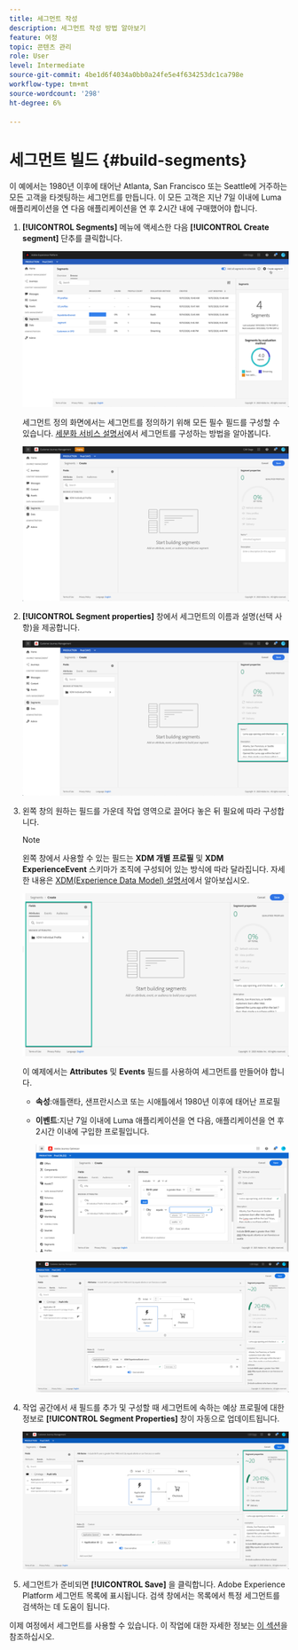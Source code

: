 ```yaml
---
title: 세그먼트 작성
description: 세그먼트 작성 방법 알아보기
feature: 여정
topic: 콘텐츠 관리
role: User
level: Intermediate
source-git-commit: 4be1d6f4034a0bb0a24fe5e4f634253dc1ca798e
workflow-type: tm+mt
source-wordcount: '298'
ht-degree: 6%

---
```


# 세그먼트 빌드 {#build-segments}

이 예에서는 1980년 이후에 태어난 Atlanta, San Francisco 또는 Seattle에 거주하는 모든 고객을 타겟팅하는 세그먼트를 만듭니다. 이 모든 고객은 지난 7일 이내에 Luma 애플리케이션을 연 다음 애플리케이션을 연 후 2시간 내에 구매했어야 합니다.

1. **[!UICONTROL Segments]** 메뉴에 액세스한 다음 **[!UICONTROL Create segment]** 단추를 클릭합니다.

   ![](../assets/create-segment.png)

   세그먼트 정의 화면에서는 세그먼트를 정의하기 위해 모든 필수 필드를 구성할 수 있습니다. [세분화 서비스 설명서](https://experienceleague.adobe.com/docs/experience-platform/segmentation/ui/overview.html)에서 세그먼트를 구성하는 방법을 알아봅니다.

   ![](../assets/segment-builder.png)

1. **[!UICONTROL Segment properties]** 창에서 세그먼트의 이름과 설명(선택 사항)을 제공합니다.

   ![](../assets/segment-properties.png)

1. 왼쪽 창의 원하는 필드를 가운데 작업 영역으로 끌어다 놓은 뒤 필요에 따라 구성합니다.

   >[!NOTE]
   >
   >왼쪽 창에서 사용할 수 있는 필드는 **XDM 개별 프로필** 및 **XDM ExperienceEvent** 스키마가 조직에 구성되어 있는 방식에 따라 달라집니다.  자세한 내용은 [XDM(Experience Data Model) 설명서](https://experienceleague.adobe.com/docs/experience-platform/xdm/home.html?lang=ko)에서 알아보십시오.

   ![](../assets/drag-fields.png)

   이 예제에서는 **Attributes** 및 **Events** 필드를 사용하여 세그먼트를 만들어야 합니다.

   * **속성**:애틀랜타, 샌프란시스코 또는 시애틀에서 1980년 이후에 태어난 프로필
   * **이벤트**:지난 7일 이내에 Luma 애플리케이션을 연 다음, 애플리케이션을 연 후 2시간 이내에 구입한 프로필입니다.

      ![](../assets/add-attributes.png)

      ![](../assets/add-events.png)

1. 작업 공간에서 새 필드를 추가 및 구성할 때 세그먼트에 속하는 예상 프로필에 대한 정보로 **[!UICONTROL Segment Properties]** 창이 자동으로 업데이트됩니다.

   ![](../assets/segment-estimate.png)

1. 세그먼트가 준비되면 **[!UICONTROL Save]** 을 클릭합니다. Adobe Experience Platform 세그먼트 목록에 표시됩니다. 검색 창에서는 목록에서 특정 세그먼트를 검색하는 데 도움이 됩니다.

이제 여정에서 세그먼트를 사용할 수 있습니다. 이 작업에 대한 자세한 정보는 [이 섹션](../segment/about-segments.md)을 참조하십시오.
